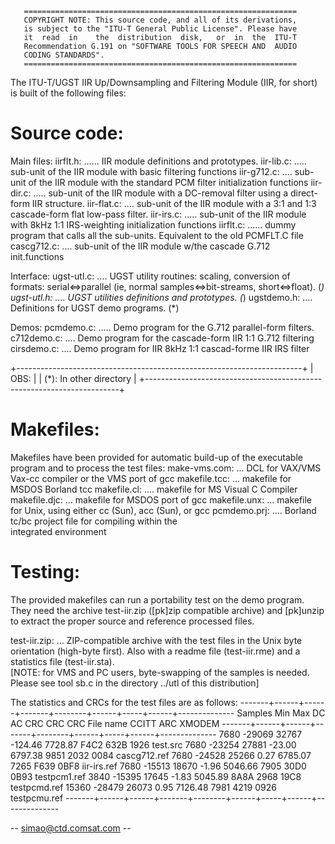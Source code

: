        =============================================================
       COPYRIGHT NOTE: This source code, and all of its derivations,
       is subject to the "ITU-T General Public License". Please have
       it  read  in    the  distribution  disk,   or  in  the  ITU-T
       Recommendation G.191 on "SOFTWARE TOOLS FOR SPEECH AND  AUDIO
       CODING STANDARDS".
       =============================================================


The ITU-T/UGST IIR Up/Downsampling and Filtering Module (IIR, for short) is
built of the following files:

Source code:
===
Main files:
 iirflt.h: ...... IIR module definitions and prototypes.
 iir-lib.c: ..... sub-unit of the IIR module with basic filtering functions
 iir-g712.c: .... sub-unit of the IIR module with the standard PCM filter
                  initialization functions
 iir-dir.c: ..... sub-unit of the IIR module with a DC-removal filter using
                  a direct-form IIR structure.
 iir-flat.c: .... sub-unit of the IIR module with a 3:1 and 1:3 cascade-form
                  flat low-pass filter.
 iir-irs.c: ..... sub-unit of the IIR module with 8kHz 1:1 IRS-weighting
                  initialization functions
 iirflt.c: ...... dummy program that calls all the sub-units. Equivalent to
                  the old PCMFLT.C file
 cascg712.c: .... sub-unit of the IIR module w/the cascade G.712 init.functions

Interface:
 ugst-utl.c: .... UGST utility routines: scaling, conversion of formats:
                  serial<=>parallel (ie, normal samples<=>bit-streams,
                  short<=>float). (*)
 ugst-utl.h: .... UGST utilities definitions and prototypes. (*)
 ugstdemo.h: .... Definitions for UGST demo programs. (*)

Demos:
 pcmdemo.c: ..... Demo program for the G.712 parallel-form filters.
 c712demo.c: .... Demo program for the cascade-form IIR 1:1 G.712 filtering
 cirsdemo.c: .... Demo program for IIR 8kHz 1:1 cascad-forme IIR IRS filter

 +-----------------------------------------------------------------------+
 | OBS:                                                                  |
 | (*):  In other directory                                              |
 +-----------------------------------------------------------------------+

Makefiles:
===
Makefiles have been provided for automatic build-up of the executable program
and to process the test files:
make-vms.com: ... DCL for VAX/VMS Vax-cc compiler or the VMS port of gcc
makefile.tcc: ... makefile for MSDOS Borland tcc
makefile.cl: .... makefile for MS Visual C Compiler
makefile.djc: ... makefile for MSDOS port of gcc
makefile.unx: ... makefile for Unix, using either cc (Sun), acc (Sun), or gcc
pcmdemo.prj: .... Borland tc/bc project file for compiling within the  
                  integrated environment

Testing:
===
The provided makefiles can run a portability test on the demo program. They
need the archive test-iir.zip ([pk]zip compatible archive) and [pk]unzip to
extract the proper source and reference processed files.

test-iir.zip: ... ZIP-compatible archive with the test files in the Unix
		  byte orientation (high-byte first). Also with a
		  readme file (test-iir.rme) and a statistics file
		  (test-iir.sta).  
		  [NOTE: for VMS and PC users, byte-swapping of the samples
		         is needed. Please see tool sb.c in the directory
		         ../utl of this distribution]

The statistics and CRCs for the test files are as follows:
-------+------+------+-------+--------+------+-----+------+--------------
Samples    Min   Max       DC       AC    CRC   CRC    CRC  File name
                                        CCITT   ARC XMODEM
-------+------+------+-------+--------+------+-----+------+--------------
   7680 -29069  32767 -124.46  7728.87   F4C2  632B   1926 test.src
   7680 -23254  27881  -23.00  6797.38   9851  2032   0084 cascg712.ref
   7680 -24528  25266    0.27  6785.07   7265  F639   0BF8 iir-irs.ref
   7680 -15513  18670   -1.96  5046.66   7905  30D0   0B93 testpcm1.ref
   3840 -15395  17645   -1.83  5045.89   8A8A  2968   19C8 testpcmd.ref
  15360 -28479  26073    0.95  7126.48   7981  4219   0926 testpcmu.ref
-------+------+------+-------+--------+------+-----+------+--------------

-- <simao@ctd.comsat.com> --
